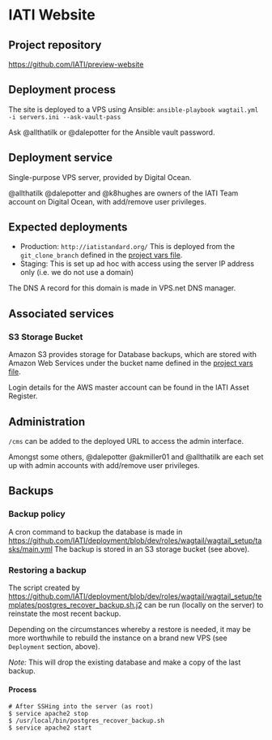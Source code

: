 # IATI Website

## Project repository

https://github.com/IATI/preview-website


## Deployment process

The site is deployed to a VPS using Ansible:
`ansible-playbook wagtail.yml -i servers.ini --ask-vault-pass`

Ask @allthatilk or @dalepotter for the Ansible vault password.


## Deployment service

Single-purpose VPS server, provided by Digital Ocean.

@allthatilk @dalepotter and @k8hughes are owners of the IATI Team account on Digital Ocean, with add/remove user privileges.


## Expected deployments

- Production: `http://iatistandard.org/`
This is deployed from the `git_clone_branch` defined in the [project vars file]( https://github.com/IATI/deployment/blob/dev/roles/wagtail/wagtail_setup/vars/main.yml).
- Staging: This is set up ad hoc with access using the server IP address only (i.e. we do not use a domain)

The DNS A record for this domain is made in VPS.net DNS manager.


## Associated services

### S3 Storage Bucket

Amazon S3 provides storage for Database backups, which are stored with Amazon Web Services under the bucket name defined in the [project vars file]( https://github.com/IATI/deployment/blob/dev/roles/wagtail/wagtail_setup/vars/main.yml).

Login details for the AWS master account can be found in the IATI Asset Register.


## Administration

`/cms` can be added to the deployed URL to access the admin interface.

Amongst some others, @dalepotter @akmiller01 and @allthatilk are each set up with admin accounts with add/remove user privileges.


## Backups

### Backup policy

A cron command to backup the database is made in https://github.com/IATI/deployment/blob/dev/roles/wagtail/wagtail_setup/tasks/main.yml The backup is stored in an S3 storage bucket (see above).


### Restoring a backup

The script created by https://github.com/IATI/deployment/blob/dev/roles/wagtail/wagtail_setup/templates/postgres_recover_backup.sh.j2 can be run (locally on the server) to reinstate the most recent backup.

Depending on the circumstances whereby a restore is needed, it may be more worthwhile to rebuild the instance on a brand new VPS (see `Deployment` section, above).

*Note:* This will drop the existing database and make a copy of the last backup.

#### Process

```
# After SSHing into the server (as root)
$ service apache2 stop
$ /usr/local/bin/postgres_recover_backup.sh
$ service apache2 start
```
